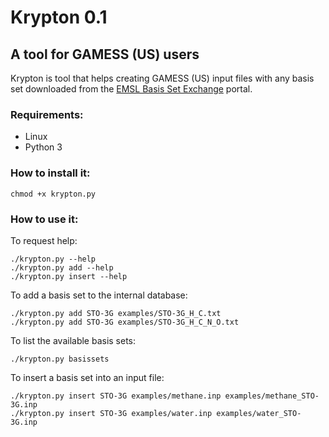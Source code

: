 # Krypton 0.1

## A tool for GAMESS (US) users

Krypton is tool that helps creating GAMESS (US) input files with any basis set downloaded from the [EMSL Basis Set Exchange](https://bse.pnl.gov/bse/portal) portal.

### Requirements:

- Linux
- Python 3

### How to install it:

    chmod +x krypton.py

### How to use it:

To request help:

    ./krypton.py --help
    ./krypton.py add --help
    ./krypton.py insert --help

To add a basis set to the internal database:

    ./krypton.py add STO-3G examples/STO-3G_H_C.txt
    ./krypton.py add STO-3G examples/STO-3G_H_C_N_O.txt

To list the available basis sets:

    ./krypton.py basissets

To insert a basis set into an input file:

    ./krypton.py insert STO-3G examples/methane.inp examples/methane_STO-3G.inp
    ./krypton.py insert STO-3G examples/water.inp examples/water_STO-3G.inp

